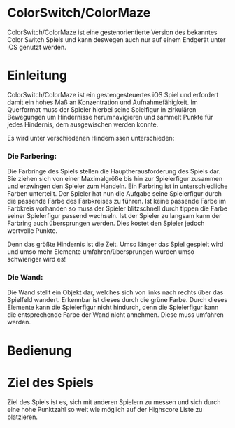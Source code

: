 # ColorSwitch/ColorMaze

ColorSwitch/ColorMaze ist eine gestenorientierte Version des bekanntes Color Switch Spiels und kann deswegen auch nur auf einem Endgerät unter iOS genutzt werden.

# Einleitung
ColorSwitch/ColorMaze ist ein gestengesteuertes iOS Spiel und erfordert damit ein hohes Maß an Konzentration und Aufnahmefähigkeit. Im Querformat muss der Spieler hierbei seine Spielfigur in zirkulären Bewegungen um Hindernisse herumnavigieren und sammelt Punkte für jedes Hindernis, dem ausgewischen werden konnte.

Es wird unter verschiedenen Hindernissen unterschieden:


### Die Farbering:

Die Farbringe des Spiels stellen die Hauptherausforderung des Spiels dar. Sie ziehen sich von einer Maximalgröße bis hin zur                  Spielerfigur zusammen und erzwingen den Spieler zum Handeln. Ein Farbring ist in unterschiedliche Farben unterteilt. Der Spieler hat nun die Aufgabe seine Spielerfigur durch die passende Farbe des Farbkreises zu führen. Ist keine passende Farbe im Farbkreis vorhanden so muss der Spieler blitzschnell durch tippen die Farbe seiner Spielerfigur passend wechseln. Ist der Spieler zu langsam kann der Farbring auch übersprungen werden. Dies kostet den Spieler jedoch wertvolle Punkte.

Denn das größte Hindernis ist die Zeit. Umso länger das Spiel gespielt wird und umso mehr Elemente umfahren/übersprungen wurden umso schwieriger wird es! 


### Die Wand:

Die Wand stellt ein Objekt dar, welches sich von links nach rechts über das Spielfeld wandert. Erkennbar ist dieses durch die grüne Farbe. Durch dieses Elemente kann die Spielerfigur nicht hindurch, denn die Spielerfigur kann die entsprechende Farbe der Wand nicht annehmen. Diese muss umfahren werden.


# Bedienung


# Ziel des Spiels
Ziel des Spiels ist es, sich mit anderen Spielern zu messen und sich durch eine hohe Punktzahl so weit wie möglich auf der Highscore Liste zu platzieren.
